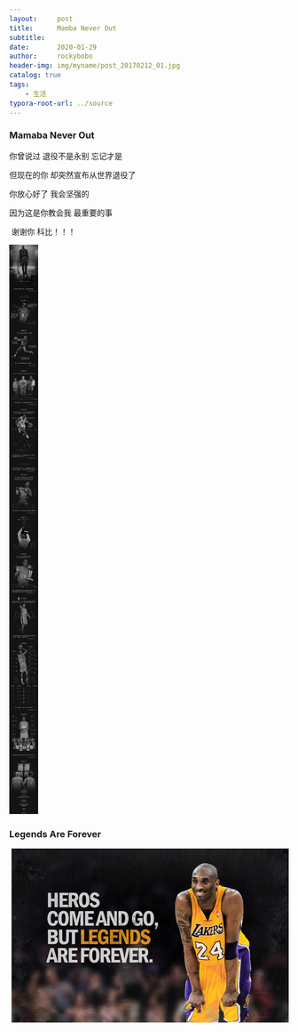```yaml
---
layout:     post
title:      Mamba Never Out
subtitle:   
date:       2020-01-29
author:     rockybobo
header-img: img/myname/post_20170212_01.jpg
catalog: true
tags:
    - 生活
typora-root-url: ../source
---
```


### Mamaba Never Out

你曾说过   退役不是永别    忘记才是

但现在的你  却突然宣布从世界退役了

你放心好了   我会坚强的

因为这是你教会我   最重要的事

​    谢谢你  科比！！！

![](/../../source/images/2020-01-29-mamba-never-out/kobe.png)

### Legends Are Forever

​     ![](/../../source/images/2020-01-29-mamba-never-out/kobe.jpg)